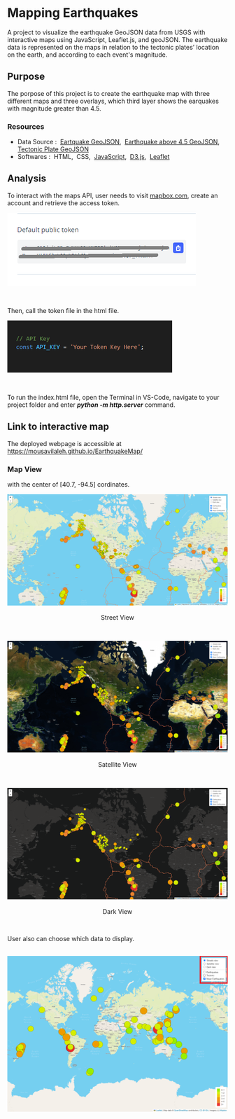 # Mapping Earthquakes
A project to visualize the earthquake GeoJSON data from USGS with interactive maps using JavaScript, Leaflet.js, and geoJSON.
The earthquake data is represented on the maps in relation to the tectonic plates’ location on the earth, and according to each event's magnitude.

## Purpose
The porpose of this project is to create the earthquake map with three different maps and three overlays, which third layer shows the earquakes with magnitude greater than 4.5.


### Resources

- Data Source :&nbsp; [Eartquake GeoJSON](https://earthquake.usgs.gov/earthquakes/feed/v1.0/summary/all_week.geojson),&nbsp; [Earthquake above 4.5 GeoJSON](https://earthquake.usgs.gov/earthquakes/feed/v1.0/summary/4.5_week.geojson),&nbsp; [Tectonic Plate GeoJSON](https://raw.githubusercontent.com/fraxen/tectonicplates/master/GeoJSON/PB2002_boundaries.json)
- Softwares :&nbsp; HTML,&nbsp; CSS,&nbsp; [JavaScript](https://www.w3schools.com/js/default.asp),&nbsp; [D3.js](https://d3js.org/),&nbsp; [Leaflet](https://leafletjs.com/examples/geojson/)


## Analysis
To interact with the maps API, user needs to visit [mapbox.com](https://www.mapbox.com/), create an account and retrieve the access token.
<br/>

![01.png](images/01.png)

<br/>

Then, call the token file in the html file.
<br/>

![02.png](images/02.png)

<br/>

To run the index.html file, open the Terminal in VS-Code, navigate to your project folder and enter  _**python -m http.server**_  command. <br/>

## Link to interactive map
The deployed webpage is accessible at &nbsp;  https://mousavilaleh.github.io/EarthquakeMap/  <br/>


### Map View

with the center of [40.7, -94.5] cordinates.  <br/>

![03.png](images/03.png)
<p align="center">Street View </p>

<br/>

![04.png](images/04.png)
<p align="center">Satellite View</p>

<br/>

![05.png](images/05.png)
<p align="center">Dark View </p>

<br/>

User also can choose which data to display.  
<br/>

![06.png](images/06.png)

<br/>
